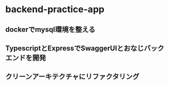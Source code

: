# backend-practice-app
## dockerでmysql環境を整える
## TypescriptとExpressでSwaggerUIとおなじバックエンドを開発
## クリーンアーキテクチャにリファクタリング